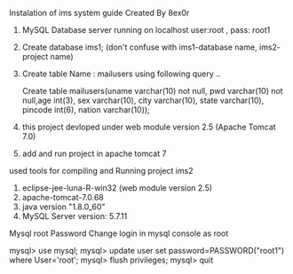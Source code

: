Instalation of ims system guide Created By 8ex0r

1) MySQL Database server running on localhost user:root , pass: root1

2) Create database ims1;   (don't confuse with ims1-database name, ims2- project name)

3) Create table Name : mailusers using following query ..
   
    Create table mailusers(uname varchar(10) not null, pwd varchar(10) not null,age int(3), sex varchar(10), city varchar(10), state varchar(10), pincode int(6), nation varchar(10));
    
4) this project devloped under web module version 2.5  (Apache Tomcat 7.0) 

5) add and run project in apache tomcat 7



used tools for compiling and Running project ims2
1) eclipse-jee-luna-R-win32 (web module version 2.5) 
2) apache-tomcat-7.0.68 
3) java version "1.8.0_60"
4) MySQL Server version: 5.7.11 


Mysql root Password Change
login in mysql console as root

mysql> use mysql;
mysql> update user set password=PASSWORD("root1") where User='root';
mysql> flush privileges;
mysql> quit
